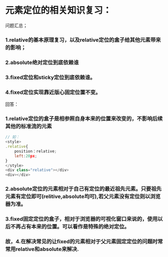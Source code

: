 # 元素定位的相关知识复习：
问题汇总；
### 1.relative的基本原理复习，以及relative定位的盒子给其他元素带来的影响；
### 2.absolute绝对定位到底依赖谁
### 3.fixed定位和sticky定位到底依赖谁。
### 4.fixed定位实现靠近版心固定位置不变。
回答：
### 1.relative定位的盒子是相参照自身本来的位置来改变的，不影响后续其他的标准流的元素
```js
// 如：
<style>
.relative{
    position：relative;
    left:20px;
}
</style>
<div class="relative"></div>
<div></div>
```
### 2.absolute定位的元素相对于自己有定位的最近祖先元素。只要祖先元素有定位即可(relitive,absolute均可),若父元素没有定位则以浏览器为准。
### 3.fixed固定定位的盒子，相对于浏览器的可视化窗口来说的，使用以后不再占有本来的位置。可以看作是特殊的绝对定位。
### 故，4.在解决常见的让fixed的元素相对于父元素固定定位的问题时常常用relative和absolute来解决.